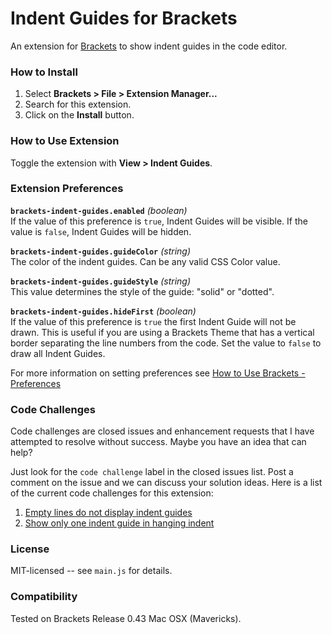 # Indent Guides for Brackets
An extension for [Brackets](https://github.com/adobe/brackets/) to show indent guides in the code editor.

### How to Install
1. Select **Brackets > File > Extension Manager...**
2. Search for this extension.
3. Click on the **Install** button.

### How to Use Extension
Toggle the extension with **View > Indent Guides**.

### Extension Preferences

**`brackets-indent-guides.enabled`** *(boolean)*<br/>
If the value of this preference is `true`, Indent Guides will be visible.
If the value is `false`, Indent Guides will be hidden.

**`brackets-indent-guides.guideColor`** *(string)*<br/>
The color of the indent guides. Can be any valid CSS Color value.

**`brackets-indent-guides.guideStyle`** *(string)*<br/>
This value determines the style of the guide: "solid" or "dotted".

**`brackets-indent-guides.hideFirst`** *(boolean)*<br/>
If the value of this preference is `true` the first Indent Guide will not be drawn.
This is useful if you are using a Brackets Theme that has a vertical border separating
the line numbers from the code.  Set the value to `false` to draw all Indent Guides.

For more information on setting preferences see [How to Use Brackets - Preferences](https://github.com/adobe/brackets/wiki/How-to-Use-Brackets#preferences)

### Code Challenges

Code challenges are closed issues and enhancement requests that I have attempted
to resolve without success. Maybe you have an idea that can help?

Just look for the `code challenge` label in the closed issues list. Post a comment
on the issue and we can discuss your solution ideas. Here is a list of the current
code challenges for this extension:

1. [Empty lines do not display indent guides](https://github.com/lkcampbell/brackets-indent-guides/issues/16)
1. [Show only one indent guide in hanging indent](https://github.com/lkcampbell/brackets-indent-guides/issues/11)

### License
MIT-licensed -- see `main.js` for details.

### Compatibility
Tested on Brackets Release 0.43 Mac OSX (Mavericks).
